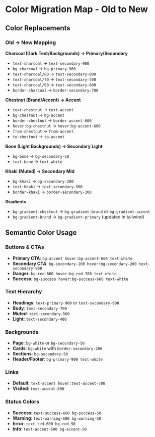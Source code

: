 # Color Migration Map - Old to New

## Color Replacements

### Old → New Mapping

**Charcoal (Dark Text/Backgrounds) → Primary/Secondary**
- `text-charcoal` → `text-secondary-900`
- `bg-charcoal` → `bg-primary-900`
- `text-charcoal/80` → `text-secondary-800`
- `text-charcoal/70` → `text-secondary-700`
- `text-charcoal/60` → `text-secondary-600`
- `border-charcoal` → `border-secondary-700`

**Chestnut (Brand/Accent) → Accent**
- `text-chestnut` → `text-accent`
- `bg-chestnut` → `bg-accent`
- `border-chestnut` → `border-accent-600`
- `hover:bg-chestnut` → `hover:bg-accent-600`
- `from-chestnut` → `from-accent`
- `to-chestnut` → `to-accent`

**Bone (Light Backgrounds) → Secondary Light**
- `bg-bone` → `bg-secondary-50`
- `text-bone` → `text-white`

**Khaki (Muted) → Secondary Mid**
- `bg-khaki` → `bg-secondary-200`
- `text-khaki` → `text-secondary-500`
- `border-khaki` → `border-secondary-300`

**Gradients**
- `bg-gradient-chestnut` → `bg-gradient-brand` or `bg-gradient-accent`
- `bg-gradient-brand` → `bg-gradient-primary` (updated in tailwind)

## Semantic Color Usage

### Buttons & CTAs
- **Primary CTA**: `bg-accent hover:bg-accent-600 text-white`
- **Secondary CTA**: `bg-secondary-100 hover:bg-secondary-200 text-secondary-900`
- **Danger**: `bg-red-600 hover:bg-red-700 text-white`
- **Success**: `bg-success hover:bg-success-600 text-white`

### Text Hierarchy
- **Headings**: `text-primary-900` or `text-secondary-900`
- **Body**: `text-secondary-700`
- **Muted**: `text-secondary-500`
- **Light**: `text-secondary-400`

### Backgrounds
- **Page**: `bg-white` or `bg-secondary-50`
- **Cards**: `bg-white` with `border-secondary-200`
- **Sections**: `bg-secondary-50`
- **Header/Footer**: `bg-primary-900 text-white`

### Links
- **Default**: `text-accent hover:text-accent-700`
- **Visited**: `text-accent-800`

### Status Colors
- **Success**: `text-success-600 bg-success-50`
- **Warning**: `text-warning-600 bg-warning-50`
- **Error**: `text-red-600 bg-red-50`
- **Info**: `text-accent-600 bg-accent-50`
